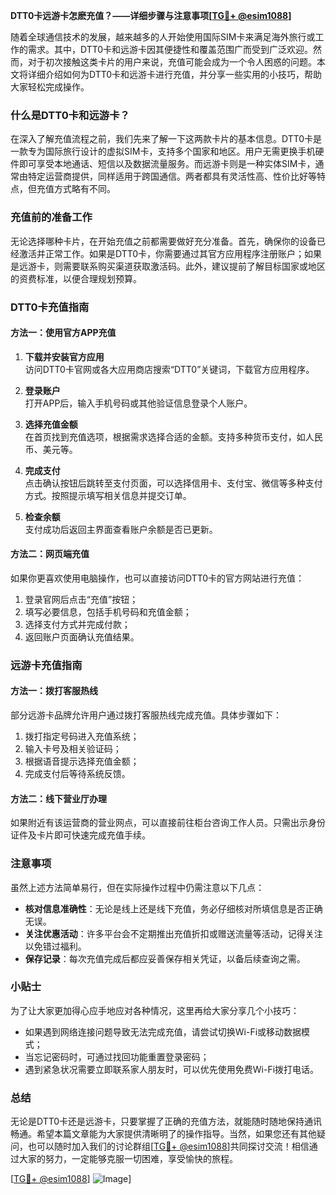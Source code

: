 **DTT0卡远游卡怎麽充值？——详细步骤与注意事项[[TG💪+ @esim1088](https://t.me/s/esim1088)]**

随着全球通信技术的发展，越来越多的人开始使用国际SIM卡来满足海外旅行或工作的需求。其中，DTT0卡和远游卡因其便捷性和覆盖范围广而受到广泛欢迎。然而，对于初次接触这类卡片的用户来说，充值可能会成为一个令人困惑的问题。本文将详细介绍如何为DTT0卡和远游卡进行充值，并分享一些实用的小技巧，帮助大家轻松完成操作。

### 什么是DTT0卡和远游卡？

在深入了解充值流程之前，我们先来了解一下这两款卡片的基本信息。DTT0卡是一款专为国际旅行设计的虚拟SIM卡，支持多个国家和地区。用户无需更换手机硬件即可享受本地通话、短信以及数据流量服务。而远游卡则是一种实体SIM卡，通常由特定运营商提供，同样适用于跨国通信。两者都具有灵活性高、性价比好等特点，但充值方式略有不同。

### 充值前的准备工作

无论选择哪种卡片，在开始充值之前都需要做好充分准备。首先，确保你的设备已经激活并正常工作。如果是DTT0卡，你需要通过其官方应用程序注册账户；如果是远游卡，则需要联系购买渠道获取激活码。此外，建议提前了解目标国家或地区的资费标准，以便合理规划预算。

### DTT0卡充值指南

#### 方法一：使用官方APP充值
1. **下载并安装官方应用**  
   访问DTT0卡官网或各大应用商店搜索“DTT0”关键词，下载官方应用程序。
   
2. **登录账户**  
   打开APP后，输入手机号码或其他验证信息登录个人账户。

3. **选择充值金额**  
   在首页找到充值选项，根据需求选择合适的金额。支持多种货币支付，如人民币、美元等。

4. **完成支付**  
   点击确认按钮后跳转至支付页面，可以选择信用卡、支付宝、微信等多种支付方式。按照提示填写相关信息并提交订单。

5. **检查余额**  
   支付成功后返回主界面查看账户余额是否已更新。

#### 方法二：网页端充值
如果你更喜欢使用电脑操作，也可以直接访问DTT0卡的官方网站进行充值：
1. 登录官网后点击“充值”按钮；
2. 填写必要信息，包括手机号码和充值金额；
3. 选择支付方式并完成付款；
4. 返回账户页面确认充值结果。

### 远游卡充值指南

#### 方法一：拨打客服热线
部分远游卡品牌允许用户通过拨打客服热线完成充值。具体步骤如下：
1. 拨打指定号码进入充值系统；
2. 输入卡号及相关验证码；
3. 根据语音提示选择充值金额；
4. 完成支付后等待系统反馈。

#### 方法二：线下营业厅办理
如果附近有该运营商的营业网点，可以直接前往柜台咨询工作人员。只需出示身份证件及卡片即可快速完成充值手续。

### 注意事项

虽然上述方法简单易行，但在实际操作过程中仍需注意以下几点：
- **核对信息准确性**：无论是线上还是线下充值，务必仔细核对所填信息是否正确无误。
- **关注优惠活动**：许多平台会不定期推出充值折扣或赠送流量等活动，记得关注以免错过福利。
- **保存记录**：每次充值完成后都应妥善保存相关凭证，以备后续查询之需。

### 小贴士

为了让大家更加得心应手地应对各种情况，这里再给大家分享几个小技巧：
- 如果遇到网络连接问题导致无法完成充值，请尝试切换Wi-Fi或移动数据模式；
- 当忘记密码时，可通过找回功能重置登录密码；
- 遇到紧急状况需要立即联系家人朋友时，可以优先使用免费Wi-Fi拨打电话。

### 总结

无论是DTT0卡还是远游卡，只要掌握了正确的充值方法，就能随时随地保持通讯畅通。希望本篇文章能为大家提供清晰明了的操作指导。当然，如果您还有其他疑问，也可以随时加入我们的讨论群组[[TG💪+ @esim1088](https://t.me/s/esim1088)]共同探讨交流！相信通过大家的努力，一定能够克服一切困难，享受愉快的旅程。

[[TG💪+ @esim1088](https://t.me/s/esim1088)] ![Image](https://i.postimg.cc/4NQfJmqS/Snipaste-2025-05-13-00-14-12.png)]